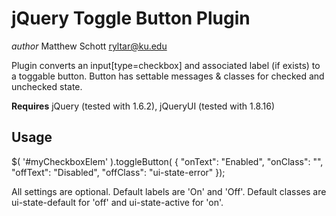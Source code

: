 jQuery Toggle Button Plugin
===========================

*author* Matthew Schott <ryltar@ku.edu>

Plugin converts an input[type=checkbox] and associated label (if exists) to a toggable button. Button has settable messages & classes for checked and unchecked state.

**Requires** jQuery (tested with 1.6.2), jQueryUI (tested with 1.8.16)

Usage
-----
$( '#myCheckboxElem' ).toggleButton( {
				"onText": "Enabled",
				"onClass": "",
				"offText": "Disabled",
				"offClass": "ui-state-error"
			});

All settings are optional. Default labels are 'On' and 'Off'. Default classes are ui-state-default for 'off' and ui-state-active for 'on'.
